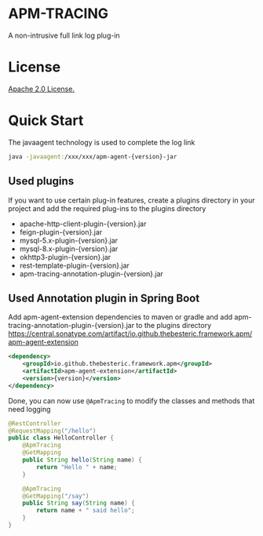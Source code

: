 # APM-TRACING
A non-intrusive full link log plug-in

# License
[Apache 2.0 License.](https://www.apache.org/licenses/LICENSE-2.0.txt)

# Quick Start
The javaagent technology is used to complete the log link
```bash
java -javaagent:/xxx/xxx/apm-agent-{version}-jar
```
## Used plugins
If you want to use certain plug-in features, create a plugins directory in your project and add the required plug-ins to the plugins directory
- apache-http-client-plugin-{version}.jar
- feign-plugin-{version}.jar
- mysql-5.x-plugin-{version}.jar
- mysql-8.x-plugin-{version}.jar
- okhttp3-plugin-{version}.jar
- rest-template-plugin-{version}.jar
- apm-tracing-annotation-plugin-{version}.jar
## Used Annotation plugin in Spring Boot
Add apm-agent-extension dependencies to maven or gradle and add apm-tracing-annotation-plugin-{version}.jar to the plugins directory
https://central.sonatype.com/artifact/io.github.thebesteric.framework.apm/apm-agent-extension
```xml
<dependency>
    <groupId>io.github.thebesteric.framework.apm</groupId>
    <artifactId>apm-agent-extension</artifactId>
    <version>{version}</version>
</dependency>
```
Done, you can now use `@ApmTracing` to modify the classes and methods that need logging
```java
@RestController
@RequestMapping("/hello")
public class HelloController {
    @ApmTracing
    @GetMapping
    public String hello(String name) {
        return "Hello " + name;
    }

    @ApmTracing
    @GetMapping("/say")
    public String say(String name) {
        return name + " said hello";
    }
}
```
